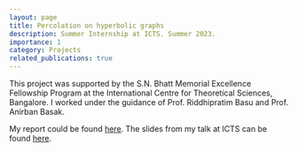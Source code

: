 ```yaml
---
layout: page
title: Percolation on hyperbolic graphs
description: Summer Internship at ICTS. Summer 2023.
importance: 1
category: Projects
related_publications: true
---
```


This project was supported by the S.N. Bhatt Memorial Excellence Fellowship Program at the International Centre for Theoretical Sciences, Bangalore. I worked under the guidance of Prof. Riddhipratim Basu and Prof. Anirban Basak. 

My report could be found [here](https://ishaan44.github.io/assets/pdf/ICTS_report.pdf). The slides from my talk at ICTS can be found [here](https://ishaan44.github.io/assets/pdf/SN_Bhatt_Presentation.pdf).